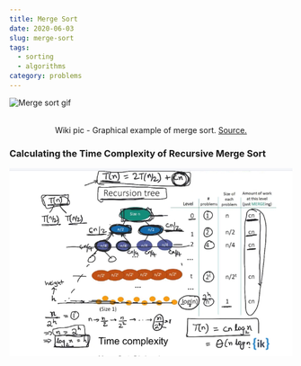 ```yaml
---
title: Merge Sort
date: 2020-06-03
slug: merge-sort
tags:
  - sorting
  - algorithms
category: problems
---
```


<img style='display: block; margin: 0 auto; margin-bottom: 2rem;' src='https://upload.wikimedia.org/wikipedia/commons/c/cc/Merge-sort-example-300px.gif' alt='Merge sort gif'/>

<span style="display:block; text-align: center;">Wiki pic - Graphical example of merge sort. [Source.](https://en.wikipedia.org/wiki/Merge_sort)</span>

<!-- embed:merge_sort.js -->

### Calculating the Time Complexity of Recursive Merge Sort

![Time Complexity of Merge Sort](./merge_sort_runtime.png)
